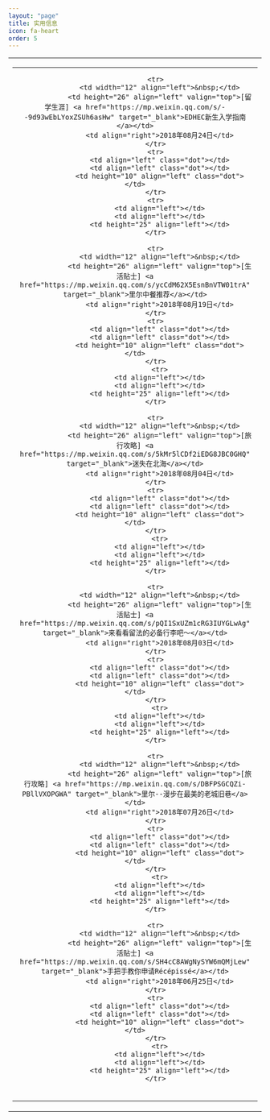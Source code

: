 ```yaml
---
layout: "page"
title: 实用信息
icon: fa-heart
order: 5
---
```


<style>
.bg1 {
    background-image: url(assets/images/background.png);
    background-repeat: no-repeat;
    background-position: center top;
    background-size: contain;
}

a.link:link {
    color: #0071bc;
    text-decoration: none;
    font-size: 18px;
}

.dot {
    border-bottom-width: 1px;
    border-bottom-style: dashed;
    border-bottom-color: #CCCCCC;
}

.font-style1 {
    font-size: 20px;
    font-weight: bold;
    color: #FFFFFF;
}

.font-style2 {
    font-size: 36px;
    color: #4d4d4d;
    font-weight: bold;
    line-height: 36px;
}
</style>

<table  width="100%" align="center">
<tr>
<td valign="top">
<table width="100%" border="0" cellspacing="0" cellpadding="0">
<tr>
<td align="center" valign="top">
<table width="100%" border="0" cellspacing="0" cellpadding="0" bordercolordark="#FFFFFF" bordercolorlight="#000000" style="word-break:break-all;">

              <tr>
                <td width="12" align="left">&nbsp;</td>
                <td height="26" align="left" valign="top">[留学生涯] <a href="https://mp.weixin.qq.com/s/--9d93wEbLYoxZSUh6asHw" target="_blank">EDHEC新生入学指南</a></td>
                <td align="right">2018年08月24日</td>
              </tr>
              <tr>
                <td align="left" class="dot"></td>
                <td align="left" class="dot"></td>
                <td height="10" align="left" class="dot"></td>
              </tr>
    		  <tr>
    		    <td align="left"></td>
                <td align="left"></td>
                <td height="25" align="left"></td>
              </tr>

              <tr>
                <td width="12" align="left">&nbsp;</td>
                <td height="26" align="left" valign="top">[生活贴士] <a href="https://mp.weixin.qq.com/s/ycCdM62X5EsnBnVTW01trA" target="_blank">里尔中餐推荐</a></td>
                <td align="right">2018年08月19日</td>
              </tr>
              <tr>
                <td align="left" class="dot"></td>
                <td align="left" class="dot"></td>
                <td height="10" align="left" class="dot"></td>
              </tr>
    		    <tr>
    		    <td align="left"></td>
                <td align="left"></td>
                <td height="25" align="left"></td>
              </tr>

              <tr>
                <td width="12" align="left">&nbsp;</td>
                <td height="26" align="left" valign="top">[旅行攻略] <a href="https://mp.weixin.qq.com/s/5kMr5lCDf2iEDG8JBC0GHQ" target="_blank">迷失在北海</a></td>
                <td align="right">2018年08月04日</td>
              </tr>
              <tr>
                <td align="left" class="dot"></td>
                <td align="left" class="dot"></td>
                <td height="10" align="left" class="dot"></td>
              </tr>
    		    <tr>
    		    <td align="left"></td>
                <td align="left"></td>
                <td height="25" align="left"></td>
              </tr>

              <tr>
                <td width="12" align="left">&nbsp;</td>
                <td height="26" align="left" valign="top">[生活贴士] <a href="https://mp.weixin.qq.com/s/pQI1SxUZm1cRG3IUYGLwAg" target="_blank">来看看留法的必备行李吧～</a></td>
                <td align="right">2018年08月03日</td>
              </tr>
              <tr>
                <td align="left" class="dot"></td>
                <td align="left" class="dot"></td>
                <td height="10" align="left" class="dot"></td>
              </tr>
    		    <tr>
    		    <td align="left"></td>
                <td align="left"></td>
                <td height="25" align="left"></td>
              </tr>

              <tr>
                <td width="12" align="left">&nbsp;</td>
                <td height="26" align="left" valign="top">[旅行攻略] <a href="https://mp.weixin.qq.com/s/DBFPSGCQZi-PBllVXOPGWA" target="_blank">里尔--漫步在最美的老城旧巷</a></td>
                <td align="right">2018年07月26日</td>
              </tr>
              <tr>
                <td align="left" class="dot"></td>
                <td align="left" class="dot"></td>
                <td height="10" align="left" class="dot"></td>
              </tr>
    		    <tr>
    		    <td align="left"></td>
                <td align="left"></td>
                <td height="25" align="left"></td>
              </tr>

              <tr>
                <td width="12" align="left">&nbsp;</td>
                <td height="26" align="left" valign="top">[生活贴士] <a href="https://mp.weixin.qq.com/s/SH4cC8AWgNySYW6mQMjLew" target="_blank">手把手教你申请Récépissé</a></td>
                <td align="right">2018年06月25日</td>
              </tr>
              <tr>
                <td align="left" class="dot"></td>
                <td align="left" class="dot"></td>
                <td height="10" align="left" class="dot"></td>
              </tr>
    		    <tr>
    		    <td align="left"></td>
                <td align="left"></td>
                <td height="25" align="left"></td>
              </tr>

</table>
</td>
</tr>
</table>
</td>
</tr>
</table>
